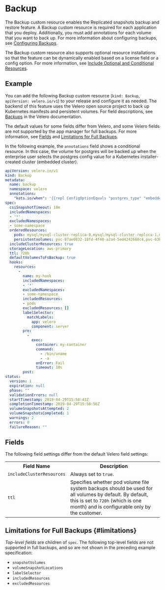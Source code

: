 # Backup

The Backup custom resource enables the Replicated snapshots backup and restore feature. A Backup custom resource is required for each application that you deploy. Additionally, you must add annotations for each volume that you want to back up. For more information about configuring backups, see [Configuring Backups](/vendor/snapshots-configuring-backups).

The Backup custom resource also supports optional resource installations so that the feature can be dynamically enabled based on a license field or a config option. For more information, see [Include Optional and Conditional Resources](/vendor/packaging-include-resources).

## Example

You can add the following Backup custom resource (`kind: Backup`, `apiVersion: velero.io/v1`) to your release and configure it as needed. The backend of this feature uses the Velero open source project to back up Kubernetes manifests and persistent volumes. For field descriptions, see [Backups](https://velero.io/docs/v1.10/api-types/backup/) in the Velero documentation.

The default values for some fields differ from Velero, and some Velero fields are not supported by the app manager for full backups. For more information, see [Fields](#fields) and [Limitations for Full Backups](#limitations).

In the following example, the `annotations` field shows a conditional resource. In this case, the volume for postgres will be backed up when the enterprise user selects the postgres config value for a Kubernetes installer-created cluster (embedded cluster).

```yaml
apiVersion: velero.io/v1
kind: Backup
metadata:
  name: backup
  namespace: velero
  annotations:
    "kots.io/when": '{{repl ConfigOptionEquals "postgres_type" "embedded_postgres" }}'
spec: 
  csiSnapshotTimeout: 10m
  includedNamespaces:
  - '*'
  excludedNamespaces:
  - some-namespace
  orderedResources:
    pods: mysql/mysql-cluster-replica-0,mysql/mysql-cluster-replica-1,mysql/mysql-cluster-source-0
    persistentvolumes: pvc-87ae0832-18fd-4f40-a2a4-5ed4242680c4,pvc-63be1bb0-90f5-4629-a7db-b8ce61ee29b3
  includeClusterResources: true
  storageLocation: aws-primary
  ttl: 720h
  defaultVolumesToFsBackup: true
  hooks:
    resources:
      -
        name: my-hook
        includedNamespaces:
        - '*'
        excludedNamespaces:
        - some-namespace
        includedResources:
        - pods
        excludedResources: []
        labelSelector:
          matchLabels:
            app: velero
            component: server
        pre:
          -
            exec:
              container: my-container
              command:
                - /bin/uname
                - -a
              onError: Fail
              timeout: 10s
        post:
status:
  version: 1
  expiration: null
  phase: ""
  validationErrors: null
  startTimestamp: 2019-04-29T15:58:43Z
  completionTimestamp: 2019-04-29T15:58:56Z
  volumeSnapshotsAttempted: 2
  volumeSnapshotsCompleted: 1
  warnings: 2
  errors: 0
  failureReason: ""
```

## Fields

The following field settings differ from the default Velero field settings: 

<table>
  <tr>
    <th width="30%">Field Name</th>
    <th width="70%">Description</th>
  </tr>
  <tr>
    <td><code>includeClusterResources</code></td>
    <td>Always set to <code>true</code>.</td>
  </tr>
  <tr>
    <td><code>ttl</code></td>
    <td> Specifies whether pod volume file system backups should be used for all volumes by default. By default, this is set to <code>720h</code> (which is one month) and is configurable only by the customer.</td>
  </tr>
</table>

## Limitations for Full Backups {#limitations}

_Top-level fields_ are children of `spec`. The following top-level fields are not supported in full backups, and so are not shown in the preceding example specification:

- `snapshotVolumes`
- `volumeSnapshotLocations`
- `labelSelector`
- `includedResources`
- `excludedResources`